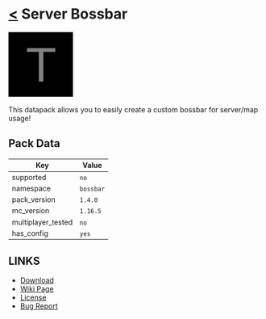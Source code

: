 # [<](../README.md) Server Bossbar

![alt](pack.png)

This datapack allows you to easily create a custom bossbar for server/map usage!

## Pack Data

| Key                | Value     |
| ------------------ | --------- |
| supported          | `no`      |
| namespace          | `bossbar` |
| pack_version       | `1.4.0 `  |
| mc_version         | `1.16.5`  |
| multiplayer_tested | `no`      |
| has_config         | `yes`     |

## LINKS

- [Download](https://www.planetminecraft.com/mod/server-bossbar-1-13-2-datapack/)
- [Wiki Page](https://github.com/legopitstop/Datapacks/wiki)
- [License](https://legopitstop.weebly.com/legopitstops-common-license-v2.html)
- [Bug Report](https://github.com/legopitstop/Datapacks/issues)
